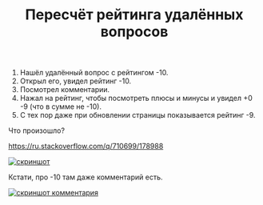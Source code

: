 ﻿---
title: "Пересчёт рейтинга удалённых вопросов"
se.owner.user_id: 178988
se.owner.display_name: "Qwertiy"
se.owner.link: "https://ru.meta.stackoverflow.com/users/178988/qwertiy"
se.link: "https://ru.meta.stackoverflow.com/questions/10887/%d0%9f%d0%b5%d1%80%d0%b5%d1%81%d1%87%d1%91%d1%82-%d1%80%d0%b5%d0%b9%d1%82%d0%b8%d0%bd%d0%b3%d0%b0-%d1%83%d0%b4%d0%b0%d0%bb%d1%91%d0%bd%d0%bd%d1%8b%d1%85-%d0%b2%d0%be%d0%bf%d1%80%d0%be%d1%81%d0%be%d0%b2"
se.question_id: 10887
se.post_type: question
---
<ol>
<li>Нашёл удалённый вопрос с рейтингом -10.</li>
<li>Открыл его, увидел рейтинг -10.</li>
<li>Посмотрел комментарии.</li>
<li>Нажал на рейтинг, чтобы посмотреть плюсы и минусы и увидел +0 -9 (что в сумме не -10).</li>
<li>С тех пор даже при обновлении страницы показывается рейтинг -9.</li>
</ol>
<p>Что произошло?</p>
<p><a href="https://ru.stackoverflow.com/q/710699/178988">https://ru.stackoverflow.com/q/710699/178988</a></p>
<p><a href="https://i.stack.imgur.com/FbQle.png" rel="nofollow noreferrer"><img src="https://i.stack.imgur.com/FbQle.png" alt="скриншот" /></a></p>
<p>Кстати, про -10 там даже комментарий есть.</p>
<p><a href="https://i.stack.imgur.com/iJEwv.png" rel="nofollow noreferrer"><img src="https://i.stack.imgur.com/iJEwv.png" alt="скриншот комментария" /></a></p>
